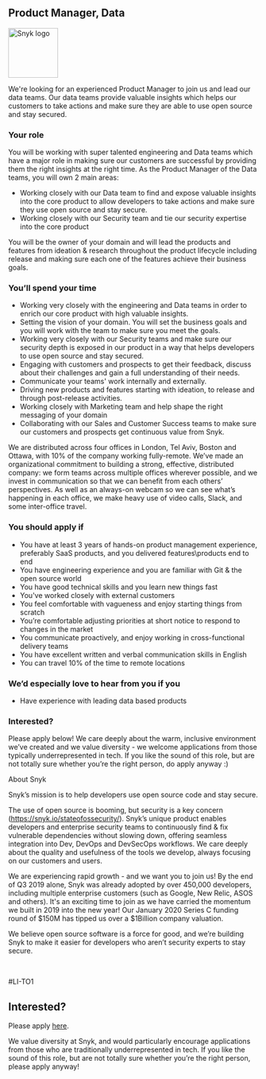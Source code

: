 Product Manager, Data
---

<img src="https://res.cloudinary.com/snyk/image/upload/v1537345894/press-kit/brand/logo-black.png" width="100" alt="Snyk logo" />

<p>We're looking for an experienced Product Manager to join us and lead our data teams. Our data teams provide valuable insights which helps our customers to take actions and make sure they are able to use open source and stay secured.</p>
<h3>Your role</h3>
<p>You will be working with super talented engineering and Data teams which have a major role in making sure our customers are successful by providing them the right insights at the right time. As the Product Manager of the Data teams, you will own 2 main areas:</p>
<ul>
<li>Working closely with our Data team to find and expose valuable insights into the core product to allow developers to take actions and make sure they use open source and stay secure.</li>
<li>Working closely with our Security team and tie our security expertise into the core product</li>
</ul>
<p>You will be the owner of your domain and will lead the products and features from ideation &amp; research throughout the product lifecycle including release and making sure each one of the features achieve their business goals.</p>
<h3>You’ll spend your time</h3>
<ul>
<li>Working very closely with the engineering and Data teams in order to enrich our core product with high valuable insights.</li>
<li>Setting the vision of your domain. You will set the business goals and you will work with the team to make sure you meet the goals.</li>
<li>Working very closely with our Security teams and make sure our security depth is exposed in our product in a way that helps developers to use open source and stay secured.</li>
<li>Engaging with customers and prospects to get their feedback, discuss about their challenges and gain a full understanding of their needs.</li>
<li>Communicate your teams' work internally and externally.</li>
<li>Driving new products and features starting with ideation, to release and through post-release activities.</li>
<li>Working closely with Marketing team and help shape the right messaging of your domain</li>
<li>Collaborating with our Sales and Customer Success teams to make sure our customers and prospects get continuous value from Snyk.</li>
</ul>
<p>We are distributed across four offices in London, Tel Aviv, Boston and Ottawa, with 10% of the company working fully-remote. We’ve made an organizational commitment to building a strong, effective, distributed company: we form teams across multiple offices wherever possible, and we invest in communication so that we can benefit from each others’ perspectives. As well as an always-on webcam so we can see what’s happening in each office, we make heavy use of video calls, Slack, and some inter-office travel.</p>
<h3>You should apply if</h3>
<ul>
<li>You have at least 3 years of hands-on product management experience, preferably SaaS products, and you delivered features\products end to end</li>
<li>You have engineering experience and you are familiar with Git &amp; the open source world</li>
<li>You have good technical skills and you learn new things fast</li>
<li>You've worked closely with external customers</li>
<li>You feel comfortable with vagueness and enjoy starting things from scratch</li>
<li>You’re comfortable adjusting priorities at short notice to respond to changes in the market</li>
<li>You communicate proactively, and enjoy working in cross-functional delivery teams</li>
<li>You have excellent written and verbal communication skills in English</li>
<li>You can travel 10% of the time to remote locations</li>
</ul>
<h3>We’d especially love to hear from you if you</h3>
<ul>
<li>Have experience with leading data based products</li>
</ul>
<h3>Interested?</h3>
<p>Please apply below! We care deeply about the warm, inclusive environment we’ve created and we value diversity - we welcome applications from those typically underrepresented in tech. If you like the sound of this role, but are not totally sure whether you’re the right person, do apply anyway :)</p>
<p>About Snyk</p>
<p>Snyk’s mission is to help developers use open source code and stay secure.</p>
<p>The use of open source is booming, but security is a key concern (<a href="https://snyk.io/stateofossecurity/">https://snyk.io/stateofossecurity/</a>). Snyk’s unique product enables developers and enterprise security teams to continuously find &amp; fix vulnerable dependencies without slowing down, offering seamless integration into Dev, DevOps and DevSecOps workflows. We care deeply about the quality and usefulness of the tools we develop, always focusing on our customers and users.</p>
<p>We are experiencing rapid growth - and we want you to join us! By the end of Q3 2019 alone, Snyk was already adopted by over 450,000 developers, including multiple enterprise customers (such as Google, New Relic, ASOS and others). It's an exciting time to join as we have carried the momentum we built in 2019 into the new year! Our January 2020 Series C funding round of $150M has tipped us over a $1Billion company valuation.</p>
<p>We believe open source software is a force for good, and we’re building Snyk to make it easier for developers who aren’t security experts to stay secure.</p>
<p> </p>
<p><span style="font-weight: 400;">#LI-TO1</span></p>

Interested?
---

Please apply [here](https://boards.greenhouse.io/snyk/jobs/4638387002#app).

We value diversity at Snyk, and would particularly encourage applications from those who are traditionally underrepresented in tech.
If you like the sound of this role, but are not totally sure whether you’re the right person, please apply anyway!
